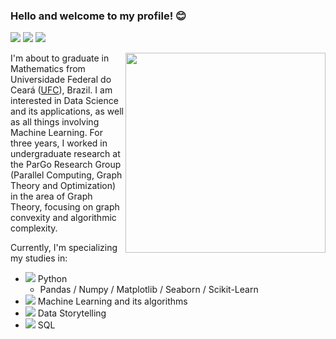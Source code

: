 ### Hello and welcome to my profile! 😊


[<img src="https://img.shields.io/badge/carodias-0A66C2?style=flat-square&logo=linkedin&logoColor=white" />](https://www.linkedin.com/in/carodias/)
[<img src="https://img.shields.io/badge/carodias-000000?style=flat-square&logo=Medium&logoColor=white" />](https://carodias.medium.com/)
[<img src="https://img.shields.io/badge/carolinadiasw@gmail.com-EA4335?style=flat-square&logo=Gmail&logoColor=white" />](mailto:carolinadiasw@gmail.com)


<a href="https://icons8.com/illustrations/illustration/marginalia-financial-report">
	<img width=320 align="right" src="https://github.com/diascarolina/diascarolina.github.io/blob/master/images/marginalia-financial-report.png">
</a>

I'm about to graduate in Mathematics from Universidade Federal do Ceará ([UFC](http://www.ufc.br/)), Brazil. I am interested in Data Science and its applications, as well as all things involving Machine Learning. For three years, I worked in undergraduate research at the ParGo Research Group (Parallel Computing, Graph Theory and Optimization) in the area of Graph Theory, focusing on graph convexity and algorithmic complexity.


Currently, I'm specializing my studies in:
- <img src="https://img.icons8.com/color/17/000000/python.png"/> Python
  - Pandas / Numpy / Matplotlib / Seaborn / Scikit-Learn
- <img src="https://img.icons8.com/doodle/17/000000/learning.png"/> Machine Learning and its algorithms
- <img src="https://img.icons8.com/dusk/17/000000/area-chart.png"/> Data Storytelling
- <img src="https://img.icons8.com/officexs/17/000000/database.png"/> SQL
